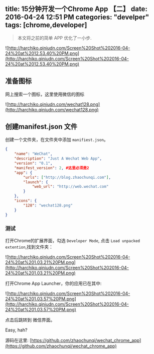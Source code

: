 title: 15分钟开发一个Chrome App 【二】
date: 2016-04-24 12:51 PM
categories: "develper"
tags: [chrome,developer]
---

> 本文将之前的简单 APP 优化了一小步.

<!--more-->

![http://harchiko.qiniudn.com/Screen%20Shot%202016-04-24%20at%2012.53.40%20PM.png](http://harchiko.qiniudn.com/Screen%20Shot%202016-04-24%20at%2012.53.40%20PM.png)

## 准备图标

网上搜索一个图标，这里使用微信的图标

![http://harchiko.qiniudn.com/wechat128.png](http://harchiko.qiniudn.com/wechat128.png)

## 创建manifest.json 文件

创建一个文件夹，在文件夹中添加 `manifiest.json`。

```json
{
	"name": "WeChat",
	"description": "Just A Wechat Web App",
	"version": "0.1",
	"manifest_version": 2, #这里必须是2
	"app": {
		"urls": ["http://blog.zhaochunqi.com"],
		"launch": {
			"web_url": "http://web.wechat.com"
		}
	},
	"icons": {
		"128": "wechat128.png"
	}
}
```

### 测试

打开Chrome的扩展界面，勾选 `Developer Mode`, 点击 `Load unpacked extention`,找到文件夹：

![http://harchiko.qiniudn.com/Screen%20Shot%202016-04-24%20at%201.03.21%20PM.png](http://harchiko.qiniudn.com/Screen%20Shot%202016-04-24%20at%201.03.21%20PM.png)

打开Chrome App Launcher，你的应用已在其中:

![http://harchiko.qiniudn.com/Screen%20Shot%202016-04-24%20at%201.03.57%20PM.png](http://harchiko.qiniudn.com/Screen%20Shot%202016-04-24%20at%201.03.57%20PM.png)

点击后跳转到 微信界面。

Easy, hah?

源码在这里: [https://github.com/zhaochunqi/wechat_chrome_app](https://github.com/zhaochunqi/wechat_chrome_app)
